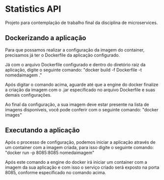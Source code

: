 # Statistics API

Projeto para contemplação de trabalho final da disciplina de microservices.

## Dockerizando a aplicação

Para que possamos realizar a configuração da imagem do container, precisamos já ter o Dockerfile da aplicação configurado.

Já com o arquivo Dockerfile configurado e dentro do diretório raiz da aplicação, digite o seguinte comando:
"docker build -f Dockerfile -t nomedaimagem ."

Após digitar o comando acima, aguarde até que a engine do docker finalize a criação da imagem com o .jar específicado no
arquivo Dockerfile e suas demais configurações.

Ao final da configuração, a sua imagem deve estar presente na lista de imagens disponíveis, você pode conferir com o
seguinte comando:
"docker images"

## Executando a aplicação

Após o processo de configuração, podemos iniciar a aplicação através de um container com a imagem criada, para isso
digite o seguinte comando:
"docker run -p 8085:8085 nomedaimagem"

Após este comando a engine do docker irá iniciar um container com a imagem da sua aplicação e com isso o serviço criado
será exposto na porta 8085, conforme específicado no comando acima.
